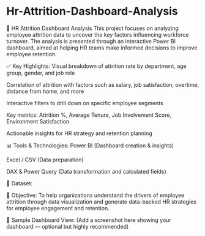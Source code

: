 # Hr-Attrition-Dashboard-Analysis

👥 HR Attrition Dashboard Analysis
This project focuses on analyzing employee attrition data to uncover the key factors influencing workforce turnover. The analysis is presented through an interactive Power BI dashboard, aimed at helping HR teams make informed decisions to improve employee retention.

✅ Key Highlights:
Visual breakdown of attrition rate by department, age group, gender, and job role

Correlation of attrition with factors such as salary, job satisfaction, overtime, distance from home, and more

Interactive filters to drill down on specific employee segments

Key metrics: Attrition %, Average Tenure, Job Involvement Score, Environment Satisfaction

Actionable insights for HR strategy and retention planning

📊 Tools & Technologies:
Power BI (Dashboard creation & insights)

Excel / CSV (Data preparation)

DAX & Power Query (Data transformation and calculated fields)

📁 Dataset:

🎯 Objective:
To help organizations understand the drivers of employee attrition through data visualization and generate data-backed HR strategies for employee engagement and retention.

📸 Sample Dashboard View:
(Add a screenshot here showing your dashboard — optional but highly recommended)

